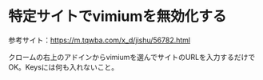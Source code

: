 # 特定サイトでvimiumを無効化する

参考サイト：https://m.tqwba.com/x_d/jishu/56782.html

クロームの右上のアドインからvimiumを選んでサイトのURLを入力するだけでOK。Keysには何も入れないこと。